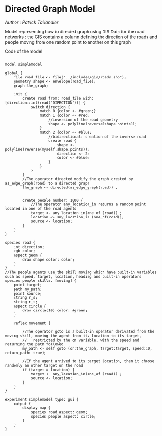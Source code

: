 [//]: # (keyword|operator_polyline)
[//]: # (keyword|operator_reverse)
[//]: # (keyword|operator_directed)
[//]: # (keyword|statement_switch)
[//]: # (keyword|statement_match)
[//]: # (keyword|type_path)
[//]: # (keyword|concept_graph)
[//]: # (keyword|concept_agent_movement)
[//]: # (keyword|concept_skill)
#  Directed Graph Model


_Author :  Patrick Taillandier_

Model representing how to directed graph using GIS Data for the road networks : the GIS contains a column defining the direction of the roads and people moving from one random point to another on this graph


Code of the model : 

```

model simplemodel

global {
	file road_file <- file("../includes/gis/roads.shp");
	geometry shape <- envelope(road_file);
	graph the_graph; 
	
	init {
		create road from: road_file with:[direction::int(read("DIRECTION"))] {
			switch direction {
				match 0 {color <- #green;}
				match 1 {color <- #red;
					//inversion of the road geometry
					shape <- polyline(reverse(shape.points));
				}
				match 2 {color <- #blue;
					//bidirectional: creation of the inverse road
					create road {
						shape <- polyline(reverse(myself.shape.points));
						direction <- 2;
						color <- #blue;
					}
				} 
			}
		}
		//The operator directed modify the graph created by as_edge_graph(road) to a directed graph
		the_graph <- directed(as_edge_graph(road)) ;
		
		
		create people number: 1000 {
			//The operator any_location_in returns a random point located in one of the road agents
			target <- any_location_in(one_of (road)) ;
			location <- any_location_in (one_of(road));
			source <- location;
		} 
	}
}

species road {
	int direction;
	rgb color;
	aspect geom {
		draw shape color: color;
	}
}
//The people agents use the skill moving which have built-in variables such as speed, target, location, heading and built-in operators
species people skills: [moving] {
	point target;
	path my_path; 
	point source;
	string r_s;
	string r_t; 
	aspect circle {
		draw circle(10) color: #green;
	}
	
	reflex movement {
		
		//The operator goto is a built-in operator derivated from the moving skill, moving the agent from its location to its target, 
		//   restricted by the on variable, with the speed and returning the path followed
		my_path <- self goto (on:the_graph, target:target, speed:10, return_path: true);
		
		//If the agent arrived to its target location, then it choose randomly an other target on the road
		if (target = location) {			
			target <- any_location_in(one_of (road)) ;
			source <- location;
		}
	}
}

experiment simplemodel type: gui {
	output {
		display map {
			species road aspect: geom;
			species people aspect: circle;
		}
	}
}
```
